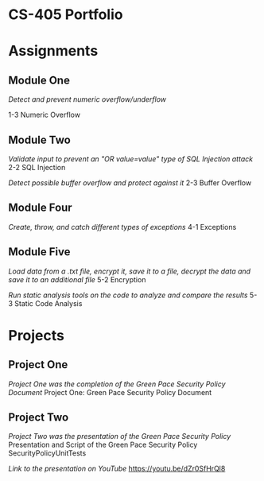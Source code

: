 # CS-405 Portfolio

# Assignments

## Module One
*Detect and prevent numeric overflow/underflow*

1-3 Numeric Overflow

## Module Two
*Validate input to prevent an "OR value=value" type of SQL Injection attack*
2-2 SQL Injection

*Detect possible buffer overflow and protect against it*
2-3 Buffer Overflow

## Module Four
*Create, throw, and catch different types of exceptions*
4-1 Exceptions

## Module Five
*Load data from a .txt file, encrypt it, save it to a file, decrypt the data and save it to an additional file*
5-2 Encryption

*Run static analysis tools on the code to analyze and compare the results*
5-3 Static Code Analysis

# Projects

## Project One
*Project One was the completion of the Green Pace Security Policy Document*
Project One: Green Pace Security Policy Document

## Project Two
*Project Two was the presentation of the Green Pace Security Policy*
Presentation and Script of the Green Pace Security Policy
SecurityPolicyUnitTests

*Link to the presentation on YouTube*
https://youtu.be/dZr0SfHrQl8
